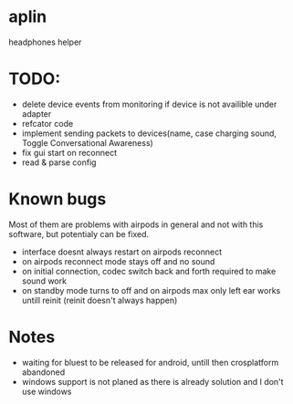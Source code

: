 # aplin
headphones helper

# TODO:
* delete device events from monitoring if device is not availible under adapter
* refcator code
* implement sending packets to devices(name, case charging sound, Toggle Conversational Awareness)
* fix gui start on reconnect
* read & parse config

# Known bugs
Most of them are problems with airpods in general and not with this software, but potentialy can be fixed.
* interface doesnt always restart on airpods reconnect
* on airpods reconnect mode stays off and no sound
* on initial connection, codec switch back and forth required to make sound work
* on standby mode turns to off and on airpods max only left ear works untill reinit (reinit doesn't always happen)


# Notes
* waiting for bluest to be released for android, untill then crosplatform abandoned
* windows support is not planed as there is already solution and I don't use windows
